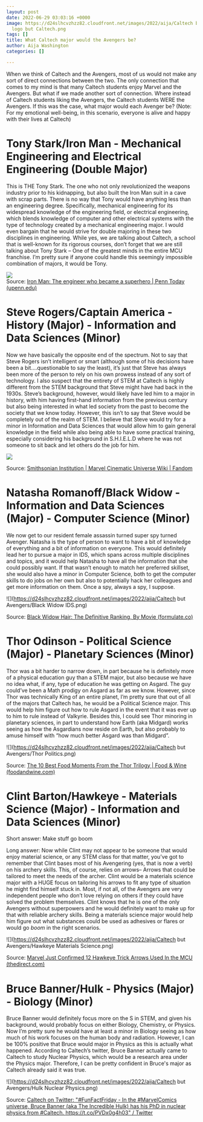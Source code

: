```yaml
---
layout: post
date: 2022-06-29 03:03:16 +0000
image: https://d24slhcvzhzz82.cloudfront.net/images/2022/aija/Caltech but Avengers/Avengers
  logo but Caltech.png
tags: []
title: What Caltech major would the Avengers be?
author: Aija Washington
categories: []

---
```

When we think of Caltech and the Avengers, most of us would not make any sort of direct connections between the two. The only connection that comes to my mind is that many Caltech students enjoy Marvel and the Avengers. But what if we made another sort of connection. Where instead of Caltech students liking the Avengers, the Caltech students WERE the Avengers. If this was the case, what major would each Avenger be? (Note: For my emotional well-being, in this scenario, everyone is alive and happy with their lives at Caltech)

# Tony Stark/Iron Man - Mechanical Engineering and Electrical Engineering (Double Major)

This is THE Tony Stark. The one who not only revolutionized the weapons industry prior to his kidnapping, but also built the Iron Man suit in a cave with scrap parts. There is no way that Tony would have anything less than an engineering degree. Specifically, mechanical engineering for its widespread knowledge of the engineering field, or electrical engineering, which blends knowledge of computer and other electrical systems with the type of technology created by a mechanical engineering major. I would even bargain that he would strive for double majoring in these two disciplines in engineering. While yes, we are talking about Caltech, a school that is well-known for its rigorous courses, don’t forget that we are still talking about Tony Stark – One of the greatest minds in the entire MCU franchise. I’m pretty sure if anyone could handle this seemingly impossible combination of majors, it would be Tony.

![](https://d24slhcvzhzz82.cloudfront.net/images/2022/aija/Caltech%20but%20Avengers/Iron%20Man%20Engineering.png)  
Source: [Iron Man: The engineer who became a superhero | Penn Today (upenn.edu)](https://penntoday.upenn.edu/news/iron-man-engineer-who-became-superhero)

# Steve Rogers/Captain America - History (Major) - Information and Data Sciences (Minor)

Now we have basically the opposite end of the spectrum. Not to say that Steve Rogers isn’t intelligent or smart (although some of his decisions have been a bit….questionable to say the least), it’s just that Steve has always been more of the person to rely on his own prowess instead of any sort of technology. I also suspect that the entirety of STEM at Caltech is highly different from the STEM background that Steve might have had back in the 1930s. Steve’s background, however, would likely have led him to a major in history, with him having first-hand information from the previous century but also being interested in what led society from the past to become the society that we know today. However, this isn’t to say that Steve would be completely out of the realm of STEM. I believe that Steve would try for a minor in Information and Data Sciences that would allow him to gain general knowledge in the field while also being able to have some practical training, especially considering his background in S.H.I.E.L.D where he was not someone to sit back and let others do the job for him.

![](https://d24slhcvzhzz82.cloudfront.net/images/2022/aija/Caltech%20but%20Avengers/Captain%20America%20History.png)

Source: [Smithsonian Institution | Marvel Cinematic Universe Wiki | Fandom](https://marvelcinematicuniverse.fandom.com/wiki/Smithsonian_Institution)

# 

# Natasha Romanoff/Black Widow - Information and Data Sciences (Major) - Computer Science (Minor)

We now get to our resident female assassin turned super spy turned Avenger. Natasha is the type of person to want to have a bit of knowledge of everything and a bit of information on everyone. This would definitely lead her to pursue a major in IDS, which spans across multiple disciplines and topics, and it would help Natasha to have all the information that she could possibly want. If that wasn’t enough to match her preferred skillset, she would also have a minor in Computer Science, both to get the computer skills to do jobs on her own but also to potentially hack her colleagues and get more information on them. Once a spy, always a spy, I suppose.

![](https://d24slhcvzhzz82.cloudfront.net/images/2022/aija/Caltech but Avengers/Black Widow IDS.png)

Source: [Black Widow Hair: The Definitive Ranking, By Movie (formulate.co)](https://www.formulate.co/journal/p/black-widow-hair)

# Thor Odinson - Political Science (Major) - Planetary Sciences (Minor)

Thor was a bit harder to narrow down, in part because he is definitely more of a physical education guy than a STEM major, but also because we have no idea what, if any, type of education he was getting on Asgard. The guy could’ve been a Math prodigy on Asgard as far as we know. However, since Thor was technically King of an entire planet, I’m pretty sure that out of all of the majors that Caltech has, he would be a Political Science major. This would help him figure out how to rule Asgard in the event that it was ever up to him to rule instead of Valkyrie. Besides this, I could see Thor minoring in planetary sciences, in part to understand how Earth (aka Midgard) works seeing as how the Asgardians now reside on Earth, but also probably to amuse himself with “how much better Asgard was than Midgard”.

  
![](https://d24slhcvzhzz82.cloudfront.net/images/2022/aija/Caltech but Avengers/Thor Politics.png)

Source: [The 10 Best Food Moments From the Thor Trilogy | Food & Wine (foodandwine.com)](https://www.foodandwine.com/news/marvel-thor-food-moments)

# Clint Barton/Hawkeye - Materials Science (Major) - Information and Data Sciences (Minor)

Short answer: Make stuff go boom

Long answer: Now while Clint may not appear to be someone that would enjoy material science, or any STEM class for that matter, you’ve got to remember that Clint bases most of his Avengering (yes, that is now a verb) on his archery skills. This, of course, relies on arrows– Arrows that could be tailored to meet the needs of the archer. Clint would be a materials science major with a HUGE focus on tailoring his arrows to fit any type of situation he might find himself stuck in. Most, if not all, of the Avengers are very independent people who don’t love relying on others if they could have solved the problem themselves. Clint knows that he is one of the only Avengers without superpowers and he would definitely want to make up for that with reliable archery skills. Being a materials science major would help him figure out what substances could be used as adhesives or flares or would go *boom* in the right scenarios.

![](https://d24slhcvzhzz82.cloudfront.net/images/2022/aija/Caltech but Avengers/Hawkeye Materials Science.png)

Source: [Marvel Just Confirmed 12 Hawkeye Trick Arrows Used In the MCU (thedirect.com)](https://thedirect.com/article/marvel-hawkeye-trick-arrows-mcu)

# Bruce Banner/Hulk - Physics (Major) - Biology (Minor)

Bruce Banner would definitely focus more on the S in STEM, and given his background, would probably focus on either Biology, Chemistry, or Physics. Now I’m pretty sure he would have at least a minor in Biology seeing as how much of his work focuses on the human body and radiation. However, I can be 100% positive that Bruce would major in Physics as this is actually what happened. According to Caltech’s twitter, Bruce Banner actually came to Caltech to study Nuclear Physics, which would be a research area under the Physics major. Therefore, I can be pretty confident in Bruce's major as Caltech already said it was true.

![](https://d24slhcvzhzz82.cloudfront.net/images/2022/aija/Caltech but Avengers/Hulk Nuclear Physics.png)

Source: [Caltech on Twitter: "#FunFactFriday - In the #MarvelComics universe, Bruce Banner (aka The Incredible Hulk) has his PhD in nuclear physics from #Caltech. https://t.co/PVDx0g4h03" / Twitter](https://twitter.com/caltech/status/1203074606262714368)